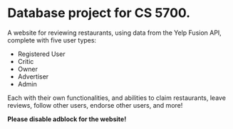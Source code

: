 # Database project for CS 5700.

A website for reviewing restaurants, using data from the Yelp Fusion API, complete with five user types:

* Registered User
* Critic
* Owner
* Advertiser
* Admin

Each with their own functionalities, and abilities to claim restaurants, leave reviews, follow other users, endorse other users, and more!

**Please disable adblock for the website!**
